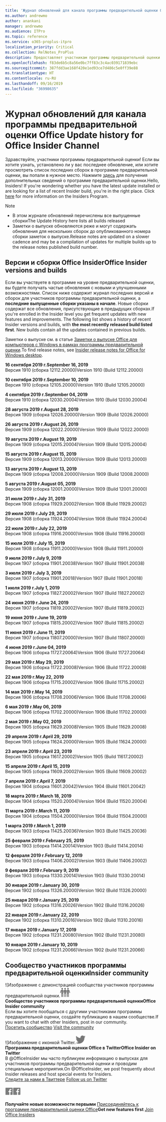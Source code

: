 ```yaml
---
title: 'Журнал обновлений для канала программы предварительной оценки Office '
ms.author: andrewmo
author: anankani
manager: andrewmo
ms.audience: ITPro
ms.topic: reference
ms.service: o365-proplus-itpro
localization_priority: Critical
ms.collection: RelNotes_ProPlus
description: Предоставляет участникам программы предварительной оценки журнал обновлений для выпусков Monthly Channel для уровня «Предварительная оценка — ранний доступ» для настольных компьютеров с Windows.
ms.openlocfilehash: f83de6b5c8a56e0bc7ff83c3c4ac039171839ebc
ms.sourcegitcommit: 387fdd3ae168f420e1ed93ce7d486c5e0ff39e88
ms.translationtype: HT
ms.contentlocale: ru-RU
ms.lasthandoff: 09/16/2019
ms.locfileid: "36998635"
---
```

# <a name="update-history-for-office-insider-channel"></a><span data-ttu-id="6e059-103">Журнал обновлений для канала программы предварительной оценки Office </span><span class="sxs-lookup"><span data-stu-id="6e059-103">Update history for Office Insider Channel</span></span>

<span data-ttu-id="6e059-p101">Здравствуйте, участники программы предварительной оценки! Если вы хотите узнать, установлено ли у вас последнее обновление, или хотите просмотреть список последних сборок в программе предварительной оценки, вы попали в нужное место. Нажмите [здесь](https://insider.office.com/) для получения дополнительных сведений о программе предварительной оценки.</span><span class="sxs-lookup"><span data-stu-id="6e059-p101">Hello, Insiders! If you're wondering whether you have the latest update installed or are looking for a list of recent Insider build, you're in the right place. Click [here](https://insider.office.com/) for more information on the Insiders Program.</span></span>

> [!NOTE]
> - <span data-ttu-id="6e059-107">В этом журнале обновлений перечислены все выпущенные сборки</span><span class="sxs-lookup"><span data-stu-id="6e059-107">The Update History here lists all builds released</span></span>
> - <span data-ttu-id="6e059-108">Заметки о выпуске обновляются реже и могут содержать обновления для нескольких сборок до опубликованного номера сборки заметок о выпуске.</span><span class="sxs-lookup"><span data-stu-id="6e059-108">Release notes are updated on a slower cadence and may be a compilation of updates for multiple builds up to the release notes published build number.</span></span>

## <a name="office-insider-versions-and-builds"></a><span data-ttu-id="6e059-109">Версии и сборки Office Insider</span><span class="sxs-lookup"><span data-stu-id="6e059-109">Office Insider versions and builds</span></span>

<span data-ttu-id="6e059-p102">Если вы участвуете в программе на уровне предварительной оценки, вы будете получать частые обновления с новыми и улучшенными возможностями. Список ниже содержит журнал последних версий и сборок для участников программы предварительной оценки, а **последние выпущенные сборки указаны в начале**. Новые сборки содержат все обновления, присутствующие в предыдущих сборках.</span><span class="sxs-lookup"><span data-stu-id="6e059-p102">If you're enrolled in the Insider level you get frequent updates with new features and improvements. The following list shows a history of recent Insider versions and builds, with **the most recently released build listed first**. New builds contain all the updates contained in previous builds.</span></span> 

<span data-ttu-id="6e059-113">Заметки о выпуске см. в статье [Заметки о выпуске Office для компьютеров с Windows в рамках программы предварительной оценки](https://docs.microsoft.com/ru-RU/OfficeUpdates/release-notes-office-insider).</span><span class="sxs-lookup"><span data-stu-id="6e059-113">To find release notes, see [Insider release notes for Office for Windows desktop](https://docs.microsoft.com/ru-RU/OfficeUpdates/release-notes-office-insider).</span></span>

[//]: # (НЕ УДАЛЯТЬ)

<span data-ttu-id="6e059-115">**16 сентября 2019 г.**</span><span class="sxs-lookup"><span data-stu-id="6e059-115">**September 16, 2019**</span></span><br/>
<span data-ttu-id="6e059-116">Версия 1910 (сборка 12112.20000)</span><span class="sxs-lookup"><span data-stu-id="6e059-116">Version 1910 (Build 12112.20000)</span></span><br/>

<span data-ttu-id="6e059-117">**10 сентября 2019 г.**</span><span class="sxs-lookup"><span data-stu-id="6e059-117">**September 10, 2019**</span></span><br/>
<span data-ttu-id="6e059-118">Версия 1910 (сборка 12105.20000)</span><span class="sxs-lookup"><span data-stu-id="6e059-118">Version 1910 (Build 12105.20000)</span></span><br/>

<span data-ttu-id="6e059-119">**4 сентября 2019 г.**</span><span class="sxs-lookup"><span data-stu-id="6e059-119">**September 04, 2019**</span></span><br/>
<span data-ttu-id="6e059-120">Версия 1910 (сборка 12030.20004)</span><span class="sxs-lookup"><span data-stu-id="6e059-120">Version 1910 (Build 12030.20004)</span></span><br/>

<span data-ttu-id="6e059-121">**28 августа 2019 г.**</span><span class="sxs-lookup"><span data-stu-id="6e059-121">**August 28, 2019**</span></span><br/>
<span data-ttu-id="6e059-122">Версия 1909 (сборка 12026.20000)</span><span class="sxs-lookup"><span data-stu-id="6e059-122">Version 1909 (Build 12026.20000)</span></span><br/>

<span data-ttu-id="6e059-123">**26 августа 2019 г.**</span><span class="sxs-lookup"><span data-stu-id="6e059-123">**August 26, 2019**</span></span><br/>
<span data-ttu-id="6e059-124">Версия 1909 (сборка 12022.20000)</span><span class="sxs-lookup"><span data-stu-id="6e059-124">Version 1909 (Build 12022.20000)</span></span><br/>

<span data-ttu-id="6e059-125">**19 августа 2019 г.**</span><span class="sxs-lookup"><span data-stu-id="6e059-125">**August 19, 2019**</span></span><br/>
<span data-ttu-id="6e059-126">Версия 1909 (сборка 12015.20004)</span><span class="sxs-lookup"><span data-stu-id="6e059-126">Version 1909 (Build 12015.20004)</span></span><br/>

<span data-ttu-id="6e059-127">**15 августа 2019 г.**</span><span class="sxs-lookup"><span data-stu-id="6e059-127">**August 15, 2019**</span></span><br/>
<span data-ttu-id="6e059-128">Версия 1909 (сборка 12013.20000)</span><span class="sxs-lookup"><span data-stu-id="6e059-128">Version 1909 (Build 12013.20000)</span></span><br/>

<span data-ttu-id="6e059-129">**13 августа 2019 г.**</span><span class="sxs-lookup"><span data-stu-id="6e059-129">**August 13, 2019**</span></span><br/>
<span data-ttu-id="6e059-130">Версия 1909 (сборка 12008.20000)</span><span class="sxs-lookup"><span data-stu-id="6e059-130">Version 1909 (Build 12008.20000)</span></span><br/>

<span data-ttu-id="6e059-131">**5 августа 2019 г.**</span><span class="sxs-lookup"><span data-stu-id="6e059-131">**August 05, 2019**</span></span><br/>
<span data-ttu-id="6e059-132">Версия 1909 (сборка 12001.20000)</span><span class="sxs-lookup"><span data-stu-id="6e059-132">Version 1909 (Build 12001.20000)</span></span><br/>

<span data-ttu-id="6e059-133">**31 июля 2019 г.**</span><span class="sxs-lookup"><span data-stu-id="6e059-133">**July 31, 2019**</span></span><br/>
<span data-ttu-id="6e059-134">Версия 1908 (сборка 11929.20002)</span><span class="sxs-lookup"><span data-stu-id="6e059-134">Version 1908 (Build 11929.20002)</span></span><br/>

<span data-ttu-id="6e059-135">**29 июля 2019 г.**</span><span class="sxs-lookup"><span data-stu-id="6e059-135">**July 29, 2019**</span></span><br/>
<span data-ttu-id="6e059-136">Версия 1908 (сборка 11924.20004)</span><span class="sxs-lookup"><span data-stu-id="6e059-136">Version 1908 (Build 11924.20004)</span></span><br/>

<span data-ttu-id="6e059-137">**22 июля 2019 г.**</span><span class="sxs-lookup"><span data-stu-id="6e059-137">**July 22, 2019**</span></span><br/>
<span data-ttu-id="6e059-138">Версия 1908 (сборка 11916.20000)</span><span class="sxs-lookup"><span data-stu-id="6e059-138">Version 1908 (Build 11916.20000)</span></span><br/>

<span data-ttu-id="6e059-139">**15 июля 2019 г.**</span><span class="sxs-lookup"><span data-stu-id="6e059-139">**July 15, 2019**</span></span><br/>
<span data-ttu-id="6e059-140">Версия 1908 (сборка 11911.20000)</span><span class="sxs-lookup"><span data-stu-id="6e059-140">Version 1908 (Build 11911.20000)</span></span><br/>

<span data-ttu-id="6e059-141">**9 июля 2019 г.**</span><span class="sxs-lookup"><span data-stu-id="6e059-141">**July 9, 2019**</span></span><br/>
<span data-ttu-id="6e059-142">Версия 1907 (сборка 11901.20038)</span><span class="sxs-lookup"><span data-stu-id="6e059-142">Version 1907 (Build 11901.20038)</span></span><br/>

<span data-ttu-id="6e059-143">**3 июля 2019 г.**</span><span class="sxs-lookup"><span data-stu-id="6e059-143">**July 3, 2019**</span></span><br/>
<span data-ttu-id="6e059-144">Версия 1907 (сборка 11901.20018)</span><span class="sxs-lookup"><span data-stu-id="6e059-144">Version 1907 (Build 11901.20018)</span></span><br/>

<span data-ttu-id="6e059-145">**1 июля 2019 г.**</span><span class="sxs-lookup"><span data-stu-id="6e059-145">**July 1, 2019**</span></span><br/>
<span data-ttu-id="6e059-146">Версия 1907 (сборка 11827.20002)</span><span class="sxs-lookup"><span data-stu-id="6e059-146">Version 1907 (Build 11827.20002)</span></span><br/>

<span data-ttu-id="6e059-147">**24 июня 2019 г.**</span><span class="sxs-lookup"><span data-stu-id="6e059-147">**June 24, 2019**</span></span><br/>
<span data-ttu-id="6e059-148">Версия 1907 (сборка 11819.20002)</span><span class="sxs-lookup"><span data-stu-id="6e059-148">Version 1907 (Build 11819.20002)</span></span><br/>

<span data-ttu-id="6e059-149">**19 июня 2019 г.**</span><span class="sxs-lookup"><span data-stu-id="6e059-149">**June 19, 2019**</span></span><br/>
<span data-ttu-id="6e059-150">Версия 1907 (сборка 11815.20002)</span><span class="sxs-lookup"><span data-stu-id="6e059-150">Version 1907 (Build 11815.20002)</span></span><br/>

<span data-ttu-id="6e059-151">**11 июня 2019 г.**</span><span class="sxs-lookup"><span data-stu-id="6e059-151">**June 11, 2019**</span></span><br/>
<span data-ttu-id="6e059-152">Версия 1907 (сборка 11807.20000)</span><span class="sxs-lookup"><span data-stu-id="6e059-152">Version 1907 (Build 11807.20000)</span></span><br/>

<span data-ttu-id="6e059-153">**4 июня 2019 г.**</span><span class="sxs-lookup"><span data-stu-id="6e059-153">**June 04, 2019**</span></span><br/>
<span data-ttu-id="6e059-154">Версия 1906 (сборка 11727.20064)</span><span class="sxs-lookup"><span data-stu-id="6e059-154">Version 1906 (Build 11727.20064)</span></span><br/>


<span data-ttu-id="6e059-155">**29 мая 2019 г.**</span><span class="sxs-lookup"><span data-stu-id="6e059-155">**May 29, 2019**</span></span><br/>
<span data-ttu-id="6e059-156">Версия 1906 (сборка 11722.20008)</span><span class="sxs-lookup"><span data-stu-id="6e059-156">Version 1906 (Build 11722.20008)</span></span><br/>

<span data-ttu-id="6e059-157">**22 мая 2019 г.**</span><span class="sxs-lookup"><span data-stu-id="6e059-157">**May 22, 2019**</span></span><br/> <span data-ttu-id="6e059-158">Версия 1906 (сборка 11715.20002)</span><span class="sxs-lookup"><span data-stu-id="6e059-158">Version 1906 (Build 11715.20002)</span></span><br/> 

<span data-ttu-id="6e059-159">**14 мая 2019 г.**</span><span class="sxs-lookup"><span data-stu-id="6e059-159">**May 14, 2019**</span></span><br/> <span data-ttu-id="6e059-160">Версия 1906 (сборка 11708.20006)</span><span class="sxs-lookup"><span data-stu-id="6e059-160">Version 1906 (Build 11708.20006)</span></span><br/>

<span data-ttu-id="6e059-161">**6 мая 2019 г.**</span><span class="sxs-lookup"><span data-stu-id="6e059-161">**May 06, 2019**</span></span><br/>
<span data-ttu-id="6e059-162">Версия 1906 (сборка 11702.20000)</span><span class="sxs-lookup"><span data-stu-id="6e059-162">Version 1906 (Build 11702.20000)</span></span><br/>

<span data-ttu-id="6e059-163">**2 мая 2019 г.**</span><span class="sxs-lookup"><span data-stu-id="6e059-163">**May 02, 2019**</span></span><br/>
<span data-ttu-id="6e059-164">Версия 1905 (сборка 11629.20008)</span><span class="sxs-lookup"><span data-stu-id="6e059-164">Version 1905 (Build 11629.20008)</span></span><br/>

<span data-ttu-id="6e059-165">**29 апреля 2019 г.**</span><span class="sxs-lookup"><span data-stu-id="6e059-165">**April 29, 2019**</span></span><br/>
<span data-ttu-id="6e059-166">Версия 1905 (сборка 11624.20000)</span><span class="sxs-lookup"><span data-stu-id="6e059-166">Version 1905 (Build 11624.20000)</span></span><br/>

<span data-ttu-id="6e059-167">**23 апреля 2019 г.**</span><span class="sxs-lookup"><span data-stu-id="6e059-167">**April 23, 2019**</span></span><br/> <span data-ttu-id="6e059-168">Версия 1905 (сборка 11617.20002)</span><span class="sxs-lookup"><span data-stu-id="6e059-168">Version 1905 (Build 11617.20002)</span></span><br/>

<span data-ttu-id="6e059-169">**15 апреля 2019 г.**</span><span class="sxs-lookup"><span data-stu-id="6e059-169">**April 15, 2019**</span></span><br/> <span data-ttu-id="6e059-170">Версия 1905 (сборка 11609.20002)</span><span class="sxs-lookup"><span data-stu-id="6e059-170">Version 1905 (Build 11609.20002)</span></span><br/>

<span data-ttu-id="6e059-171">**7 апреля 2019 г.**</span><span class="sxs-lookup"><span data-stu-id="6e059-171">**April 7, 2019**</span></span><br/> <span data-ttu-id="6e059-172">Версия 1904 (сборка 11601.20042)</span><span class="sxs-lookup"><span data-stu-id="6e059-172">Version 1904 (Build 11601.20042)</span></span><br/>

<span data-ttu-id="6e059-173">**18 марта 2019 г.**</span><span class="sxs-lookup"><span data-stu-id="6e059-173">**March 18, 2019**</span></span><br/> <span data-ttu-id="6e059-174">Версия 1904 (сборка 11520.20004)</span><span class="sxs-lookup"><span data-stu-id="6e059-174">Version 1904 (Build 11520.20004)</span></span><br/>

<span data-ttu-id="6e059-175">**11 марта 2019 г.**</span><span class="sxs-lookup"><span data-stu-id="6e059-175">**March 11, 2019**</span></span><br/> <span data-ttu-id="6e059-176">Версия 1904 (сборка 11504.20000)</span><span class="sxs-lookup"><span data-stu-id="6e059-176">Version 1904 (Build 11504.20000)</span></span><br/>

<span data-ttu-id="6e059-177">**1 марта 2019 г.**</span><span class="sxs-lookup"><span data-stu-id="6e059-177">**March 1, 2019**</span></span><br/> <span data-ttu-id="6e059-178">Версия 1903 (сборка 11425.20036)</span><span class="sxs-lookup"><span data-stu-id="6e059-178">Version 1903 (Build 11425.20036)</span></span><br/> 

<span data-ttu-id="6e059-179">**25 февраля 2019 г.**</span><span class="sxs-lookup"><span data-stu-id="6e059-179">**February 25, 2019**</span></span><br/> <span data-ttu-id="6e059-180">Версия 1903 (сборка 11414.20014)</span><span class="sxs-lookup"><span data-stu-id="6e059-180">Version 1903 (Build 11414.20014)</span></span><br/> 

<span data-ttu-id="6e059-181">**12 февраля 2019 г.**</span><span class="sxs-lookup"><span data-stu-id="6e059-181">**February 12, 2019**</span></span><br/> <span data-ttu-id="6e059-182">Версия 1903 (сборка 11406.20002)</span><span class="sxs-lookup"><span data-stu-id="6e059-182">Version 1903 (Build 11406.20002)</span></span><br/> 

<span data-ttu-id="6e059-183">**9 февраля 2019 г.**</span><span class="sxs-lookup"><span data-stu-id="6e059-183">**February 9, 2019**</span></span><br/> <span data-ttu-id="6e059-184">Версия 1903 (сборка 11330.20014)</span><span class="sxs-lookup"><span data-stu-id="6e059-184">Version 1903 (Build 11330.20014)</span></span><br/> 

<span data-ttu-id="6e059-185">**30 января 2019 г.**</span><span class="sxs-lookup"><span data-stu-id="6e059-185">**January 30, 2019**</span></span><br/> <span data-ttu-id="6e059-186">Версия 1902 (сборка 11326.20000)</span><span class="sxs-lookup"><span data-stu-id="6e059-186">Version 1902 (Build 11326.20000)</span></span><br/> 

<span data-ttu-id="6e059-187">**25 января 2019 г.**</span><span class="sxs-lookup"><span data-stu-id="6e059-187">**January 25, 2019**</span></span><br/> <span data-ttu-id="6e059-188">Версия 1902 (сборка 11316.20026)</span><span class="sxs-lookup"><span data-stu-id="6e059-188">Version 1902 (Build 11316.20026)</span></span><br/> 

<span data-ttu-id="6e059-189">**22 января 2019 г.**</span><span class="sxs-lookup"><span data-stu-id="6e059-189">**January 22, 2019**</span></span><br/> <span data-ttu-id="6e059-190">Версия 1902 (сборка 11310.20016)</span><span class="sxs-lookup"><span data-stu-id="6e059-190">Version 1902 (Build 11310.20016)</span></span><br/> 

<span data-ttu-id="6e059-191">**17 января 2019 г.**</span><span class="sxs-lookup"><span data-stu-id="6e059-191">**January 17, 2019**</span></span><br/> <span data-ttu-id="6e059-192">Версия 1902 (сборка 11231.20080)</span><span class="sxs-lookup"><span data-stu-id="6e059-192">Version 1902 (Build 11231.20080)</span></span><br/>

<span data-ttu-id="6e059-193">**10 января 2019 г.**</span><span class="sxs-lookup"><span data-stu-id="6e059-193">**January 10, 2019**</span></span><br/> <span data-ttu-id="6e059-194">Версия 1902 (сборка 11231.20066)</span><span class="sxs-lookup"><span data-stu-id="6e059-194">Version 1902 (build 11231.20066)</span></span><br/> 

## <a name="insider-community"></a><span data-ttu-id="6e059-195">Сообщество участников программы предварительной оценки</span><span class="sxs-lookup"><span data-stu-id="6e059-195">Insider community</span></span>

<span data-ttu-id="6e059-196">![Изображение с демонстрацией сообщества участников программы предварительной оценки.</span><span class="sxs-lookup"><span data-stu-id="6e059-196">![Image showing insider community.</span></span> ](images/insidercommunity.png) <br/>
<span data-ttu-id="6e059-197">**Сообщество участников программы предварительной оценки**</span><span class="sxs-lookup"><span data-stu-id="6e059-197">**Office Insider community**</span></span><br/> <span data-ttu-id="6e059-198">Если вы хотите пообщаться с другими участниками программы предварительной оценки, создайте публикацию в нашем сообществе.</span><span class="sxs-lookup"><span data-stu-id="6e059-198">If you want to chat with other Insiders, post in our community.</span></span><br/><span data-ttu-id="6e059-199"> 
[Посетить сообщество](https://go.microsoft.com/fwlink/?linkid=843493)</span><span class="sxs-lookup"><span data-stu-id="6e059-199"> 
[Visit the community](https://go.microsoft.com/fwlink/?linkid=843493)</span></span><br/> 

<span data-ttu-id="6e059-200">![Изображение с иконкой Twitter.</span><span class="sxs-lookup"><span data-stu-id="6e059-200">![Image showing twitter icon.</span></span> ](images/twitter.png)<br/>
<span data-ttu-id="6e059-201">**Программа предварительной оценки Office в Twitter**</span><span class="sxs-lookup"><span data-stu-id="6e059-201">**Office Insider on Twitter**</span></span><br/> <span data-ttu-id="6e059-202">В @OfficeInsider мы часто публикуем информацию о выпусках для участников программы предварительной оценки и проводим специальные мероприятия.</span><span class="sxs-lookup"><span data-stu-id="6e059-202">On @OfficeInsider, we post frequently about Insider releases and host special events for Insiders.</span></span><br/><span data-ttu-id="6e059-203"> 
[Следите за нами в Твиттере](https://go.microsoft.com/fwlink/?linkid=717717)</span><span class="sxs-lookup"><span data-stu-id="6e059-203"> 
[Follow us on Twitter](https://go.microsoft.com/fwlink/?linkid=717717)</span></span><br/> 

<span data-ttu-id="6e059-204">[
  ![Изображение с иконкой Facebook. ](images/facebook.png)](https://www.facebook.com/sharer.php?u=https://support.office.com/ru-RU/article/Update-history-for-Office-Insider-for-Windows-desktop-64bbb317-972a-4933-8b82-cc866f0b067c)</span><span class="sxs-lookup"><span data-stu-id="6e059-204">[![Image showing Facebook icon. ](images/facebook.png)](https://www.facebook.com/sharer.php?u=https://support.office.com/en-us/article/Update-history-for-Office-Insider-for-Windows-desktop-64bbb317-972a-4933-8b82-cc866f0b067c)</span></span>


<span data-ttu-id="6e059-205">**Получайте новые возможности первыми**
[Присоединяйтесь к программе предварительной оценки Office](https://insider.office.com/)</span><span class="sxs-lookup"><span data-stu-id="6e059-205">**Get new features first**
[Join Office Insiders](https://insider.office.com/)</span></span>